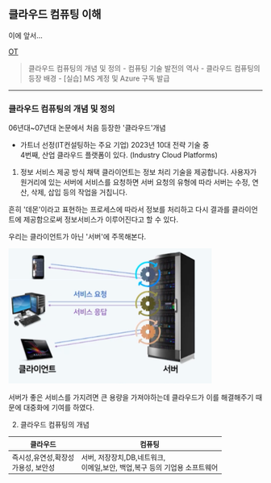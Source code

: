 ## 클라우드 컴퓨팅 이해
이에 앞서... 

[OT](https://github.com/JaeKang20/lloydk/blob/main/%ED%81%B4%EB%9D%BC%EC%9A%B0%EB%93%9C/OT.md)
>클라우드 컴퓨팅의 개념 및 정의 - 컴퓨팅 기술 발전의 역사 - 클라우드 컴퓨팅의 등장 배경 - [실습] MS 계정 및 Azure 구독 발급

-----

### 클라우드 컴퓨팅의 개념 및 정의
06년대~07년대 논문에서 처음 등장한 '클라우드'개념
- 가트너 선정(IT컨설팅하는 주요 기업) 2023년 10대 전략 기술 중\
4번째, 산업 클라우드 플랫폼이 있다. (Industry Cloud Platforms)

1. 정보 서비스 제공 방식 채택
클라이언트는 정보 처리 기술을 제공합니다. 사용자가 원거리에 있는 서버에 서비스를 요청하면
서버 요청의 유형에 따라 서버는 수정, 연산, 삭제, 삽입 등의 작업을 거칩니다.

흔히 '데몬'이라고 표현하는 프로세스에 따라서 정보를 처리하고 다시 결과를 클라이언트에 제공함으로써
정보서비스가 이루어진다고 할 수 있다.

우리는 클라이언트가 아닌 '서버'에 주목해본다.

<img src="../img/img_8.png" alt ="정보처리기사" style="max-width:80%;">

서버가 좋은 서비스를 가지려면 큰 용량을 가져야하는데 클라우드가 이를 해결해주기 때문에
대중화에 기여를 하였다.

2. 클라우드 컴퓨팅의 개념

| 클라우드                     | 컴퓨팅                                         |
|--------------------------|---------------------------------------------|
| 즉시성,유연성,확장성<br/>가용성, 보안성 | 서버, 저장장치,DB,네트워크,<br/>이메일,보안, 백업,복구 등의 기업용 소프트웨어 |

